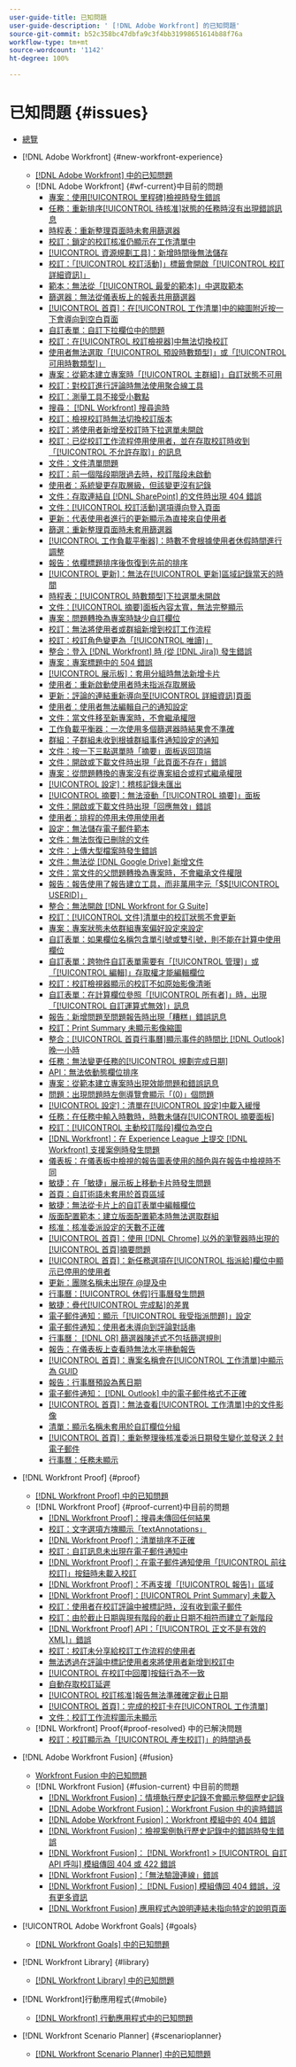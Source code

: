 ```yaml
---
user-guide-title: 已知問題
user-guide-description: ' [!DNL Adobe Workfront] 的已知問題'
source-git-commit: b52c358bc47dbfa9c3f4bb31998651614b88f76a
workflow-type: tm+mt
source-wordcount: '1142'
ht-degree: 100%

---
```



# 已知問題 {#issues}

+ [總覽](overview.md)

+ [!DNL Adobe Workfront] {#new-workfront-experience}
   + [ [!DNL Adobe Workfront] 中的已知問題](newworkfrontexperience.md)
   + [!DNL Adobe Workfront] {#wf-current}中目前的問題
      + [專案：使用[!UICONTROL 里程碑]檢視時發生錯誤](known-issues-workfront/wf-projects-error-in-milestone-view.md)
      + [任務：重新排序[!UICONTROL 待核准]狀態的任務時沒有出現錯誤訊息](known-issues-workfront/wf-tasks-no-error-when-moving-task-pending-approval.md)
      + [時程表：重新整理頁面時未套用篩選器](known-issues-workfront/wf-timesheets-filter-not-applied-after-refresh.md)
      + [校訂：鎖定的校訂核准仍顯示在工作清單中](known-issues-workfront/wf-proofs-locked-proofs-in-worklist.md)
      + [[!UICONTROL 資源規劃工具]：新增時間後無法儲存](known-issues-workfront/wf-resource-planner-cannot-save-time.md)
      + [校訂：「[!UICONTROL 校訂活動]」標籤會開啟「[!UICONTROL 校訂詳細資訊]」](known-issues-workfront/wf-proofs-proofing-activity-redirects-to-details.md)
      + [範本：無法從「[!UICONTROL 最愛的範本]」中選取範本](known-issues-workfront/wf-templates-cannot-select-favorite-template.md)
      + [篩選器：無法從儀表板上的報表共用篩選器](known-issues-workfront/wf-filters-cannot-share-from-report-on-dashboard.md)
      + [[!UICONTROL 首頁]：在[!UICONTROL 工作清單]中的縮圖附近按一下會導向到空白頁面](known-issues-workfront/wf-home-clicking-thumbnail-leads-to-blank-page.md)
      + [自訂表單：自訂下拉欄位中的問題](known-issues-workfront/wf-custom-forms-issues-creating-dropdown-fields.md)
      + [校訂：在[!UICONTROL 校訂檢視器]中無法切換校訂](known-issues-workfront/wf-proofs-cannot-switch-between-proofs.md)
      + [使用者無法選取「[!UICONTROL 預設時數類型]」或「[!UICONTROL 可用時數類型]」](known-issues-workfront/wf-user-cannot-select-hour-type.md)
      + [專案：從範本建立專案時「[!UICONTROL 主群組]」自訂狀態不可用](known-issues-workfront/wf-projects-home-group-statuses-not-available.md)
      + [校訂：對校訂進行評論時無法使用聚合線工具](known-issues-workfront/wf-proof-polyline-tool-does-not-work.md)
      + [校訂：測量工具不接受小數點](known-issues-workfront/wf-proofs-measure-not-not-accepting-decimals.md)
      + [搜尋： [!DNL Workfront] 搜尋逾時](known-issues-workfront/wf-search-search-times-out.md)
      + [校訂：檢視校訂時無法切換校訂版本](known-issues-workfront/wf-proofs-cannot-switch-version.md)
      + [校訂：將使用者新增至校訂時下拉選單未開啟](known-issues-workfront/wf-proofs-dropdowns-disabled-when-adding-user.md)
      + [校訂：已從校訂工作流程停用使用者，並在存取校訂時收到「[!UICONTROL 不允許存取]」的訊息](known-issues-workfront/wf-proof-user-deactivated-from-workflow.md)
      + [文件：文件清單問題](known-issues-workfront/wf-documents-list-missing-elements.md)
      + [校訂：前一個階段期限過去時，校訂階段未啟動](known-issues-workfront/wf-proofs-stage-does-not-activate-from-deadline.md)
      + [使用者：系統變更存取層級，但該變更沒有記錄](known-issues-workfront/wf-users-access-level-is-changed.md)
      + [文件：存取連結自  [!DNL SharePoint] 的文件時出現 404 錯誤](known-issues-workfront/wf-documents-404-when-accessing-document-in-sharepoint.md)
      + [文件：[!UICONTROL 校訂活動]選項導向登入頁面](known-issues-workfront/wf-documents-taken-to-login-screen.md)
      + [更新：代表使用者進行的更新顯示為直接來自使用者](known-issues-workfront/wf-updates-update-made-in-behalf-shows-as-from-user.md)
      + [篩選：重新整理頁面時未套用篩選器](known-issues-workfront/wf-filters-filter-not-applied-when-page-is-refreshed.md)
      + [[!UICONTROL 工作負載平衡器]：時數不會根據使用者休假時間進行調整](known-issues-workfront/wf-workload-balancer-assigned-hours-not-adjusting-for-pto.md)
      + [報告：依欄標題排序後恢復到先前的排序](known-issues-workfront/wf-reports-sorting-report-by-header-does-not-stick.md)
      + [[!UICONTROL 更新]：無法在[!UICONTROL 更新]區域記錄當天的時間](known-issues-workfront/wf-updates-cannot-log-time-for-today-in-updates.md)
      + [時程表：[!UICONTROL 時數類型]下拉選單未開啟](known-issues-workfront/wf-timesheets-cannot-use-hour-type-dropdown.md)
      + [文件：[!UICONTROL 摘要]面板內容太寬，無法完整顯示](known-issues-workfront/wf-documents-summary-panel-must-scroll-horizontally.md)
      + [專案：問題轉換為專案時缺少自訂欄位](known-issues-workfront/wf-projects-field-missing-when-converting-issue-to-project.md)
      + [校訂：無法將使用者或群組新增到校訂工作流程](known-issues-workfront/wf-proofs-cannot-add-user-or-group-to-workflow.md)
      + [校訂：校訂角色變更為「[!UICONTROL 唯讀]」](known-issues-workfront/wf-proof-roles-set-to-read-only.md)
      + [整合：登入  [!DNL Workfront]  時 (從  [!DNL Jira]) 發生錯誤](known-issues-workfront/wf-integrations-error-when-logging-in-from-jira.md)
      + [專案：專案標題中的 504 錯誤](known-issues-workfront/wf-projects-504-error-in-project-header.md)
      + [[!UICONTROL 展示板]：套用分組時無法新增卡片](known-issues-workfront/wf-boards-cannot-add-card-when-grouping-is-selected.md)
      + [使用者：重新啟動使用者時未指派存取層級](known-issues-workfront/wf-users-access-level-does-not-assign-when-reactivating-user.md)
      + [更新：評論的連結重新導向至[!UICONTROL 詳細資訊]頁面](known-issues-workfront/wf-updates-link-to-comment-goes-to-details.md)
      + [使用者：使用者無法編輯自己的通知設定](known-issues-workfront/wf-user-cannot-edit-notification-settings.md)
      + [文件：當文件移至新專案時，不會繼承權限](known-issues-workfront/wf-documents-permissions-not-interited-when-moved.md)
      + [工作負載平衡器：一次使用多個篩選器時結果會不準確](known-issues-workfront/wf-workload-balancer-multiple-filters.md)
      + [群組：子群組未收到根據群組事件通知設定的通知](known-issues-workfront/wf-groups-event-notif-not-applying-to-sub-groups.md)
      + [文件：按一下三點選單時「摘要」面板返回頂端](known-issues-workfront/wf-documents-summary-panel-returns-to-top.md)
      + [文件：開啟或下載文件時出現「此頁面不存在」錯誤](known-issues-workfront/wf-documents-cannot-open-or-download-document.md)
      + [專案：從問題轉換的專案沒有從專案組合或程式繼承權限](known-issues-workfront/wf-projects-converted-issue-not-receiving-inherited-permissions.md)
      + [[!UICONTROL 設定]：稽核記錄未匯出](known-issues-workfront/wf-setup-audit-logs-do-not-export.md)
      + [[!UICONTROL 摘要]：無法滾動「[!UICONTROL 摘要]」面板](known-issues-workfront/wf-summary-cannot-scroll-summary-panel.md)
      + [文件：開啟或下載文件時出現「回應無效」錯誤](known-issues-workfront/wf-documents-error-when-opening-or-downloading.md)
      + [使用者：排程的停用未停用使用者](known-issues-workfront/wf-users-scheduled-deactivation-does-not-work.md)
      + [設定：無法儲存電子郵件範本](known-issues-workfront/wf-setup-email-templates-not-working.md)
      + [文件：無法恢復已刪除的文件](known-issues-workfront/wf-documents-cannot-restore-document.md)
      + [文件：上傳大型檔案時發生錯誤](known-issues-workfront/wf-documents-large-uploads-fail.md)
      + [文件：無法從  [!DNL Google Drive] 新增文件](known-issues-workfront/wf-documents-cannot-add-documents-from-google-drive.md)
      + [文件：當文件的父問題轉換為專案時，不會繼承文件權限](known-issues-workfront/wf-documents-permissions-not-inherited.md)
      + [報告：報告使用了報告建立工具，而非萬用字元「$$[!UICONTROL USERID]」](known-issues-workfront/wf-reports-repeat-report-uses-creater-instead-of-wildcard.md)
      + [整合：無法開啟 [!DNL Workfront for G Suite]](known-issues-workfront/wf-integrations-error-when-opening-wf-for-gsuite.md)
      + [校訂：[!UICONTROL 文件]清單中的校訂狀態不會更新](known-issues-workfront/wf-documents-status-not-updating-in-document-list.md)
      + [專案：專案狀態未依群組專案偏好設定來設定](known-issues-workfront/wf-projects-group-statuses-do-not-apply.md)
      + [自訂表單：如果欄位名稱包含單引號或雙引號，則不能在計算中使用欄位](known-issues-workfront/wf-custom-forms-special-character-in-field-name.md)
      + [自訂表單：跨物件自訂表單需要有「[!UICONTROL 管理]」或「[!UICONTROL 編輯]」存取權才能編輯欄位](known-issues-workfront/wf-custom-form-stuck-in-manage-edit-access.md)
      + [校訂：校訂檢視器顯示的校訂不如原始影像清晰](known-issues-workfront/wf-proofs-are-blurry.md)
      + [自訂表單：在計算欄位參照「[!UICONTROL 所有者]」時，出現「[!UICONTROL 自訂運算式無效]」訊息](known-issues-workfront/wf-custom-form-error-when-referencing-owner.md)
      + [報告：新增問題至問題報告時出現「糟糕」錯誤訊息](known-issues-workfront/wf-reports-whoops-error-with-issue-report.md)
      + [校訂：Print Summary 未顯示影像縮圖](known-issues-workfront/wf-proofs-proof-summary-shows-placeholder-thumbnail.md)
      + [整合：[!UICONTROL 首頁行事曆]顯示事件的時間比  [!DNL Outlook] 晚一小時](known-issues-workfront/wf-integrations-outlook-calendar-is-an-hour-off.md)
      + [任務：無法變更任務的[!UICONTROL 規劃完成日期]](known-issues-workfront/wf-tasks-cannot-change-planned-completion-date.md)
      + [API：無法依動態欄位排序](known-issues-workfront/wf-api-cannot-sort-by-dynamic-fields.md)
      + [專案：從範本建立專案時出現效能問題和錯誤訊息](known-issues-workfront/wf-issues-when-creating-project-from-template.md)
      + [問題：出現問題時左側導覽會顯示「(0)」個問題](known-issues-workfront/wf-tasks-0-issues-when-issues-exist.md)
      + [[!UICONTROL 設定]：清單在[!UICONTROL 設定]中載入緩慢](known-issues-workfront/wf-setup-lists-load-slowly.md)
      + [任務：在任務中輸入時數時，時數未儲存[!UICONTROL 摘要面板]](known-issues-workfront/wf-hours-do-not-save-when-scrolling-summary-panel.md)
      + [校訂：[!UICONTROL 主動校訂階段]欄位為空白](known-issues-workfront/wf-documents-stages-do-not-populate-on-proof.md)
      + [[!DNL Workfront]：在 Experience League 上提交 [!DNL Workfront] 支援案例時發生問題](known-issues-workfront/wf-support-issues-submitting-support-case.md)
      + [儀表板：在儀表板中檢視的報告圖表使用的顏色與在報告中檢視時不同](known-issues-workfront/wf-dashboard-reports-wrong-color.md)
      + [敏捷：在「敏捷」展示板上移動卡片時發生問題](known-issues-workfront/wf-agile-issues-moving-cards.md)
      + [首頁：自訂術語未套用於首頁區域](known-issues-workfront/wf-home-custom-term-not-applied-to-home.md)
      + [敏捷：無法從卡片上的自訂表單中編輯欄位](known-issues-workfront/wf-agile-cannot-edit-fields-custom-cards.md)
      + [版面配置範本：建立版面配置範本時無法選取群組](known-issues-workfront/wf-layout-templ-cannot-select-group.md)
      + [核准：核准委派設定的天數不正確](known-issues-workfront/wf-approval-delegation-incorrect-number-of-days.md)
      + [[!UICONTROL 首頁]：使用  [!DNL Chrome] 以外的瀏覽器時出現的[!UICONTROL 首頁]摘要問題](known-issues-workfront/wf-home-summary-issues-when-not-using-chrome.md)
      + [[!UICONTROL 首頁]：新任務選項在[!UICONTROL 指派給]欄位中顯示已停用的使用者](known-issues-workfront/wf-home-new-task-option-showing-deactivated-users.md)
      + [更新：團隊名稱未出現在 @提及中](known-issues-workfront/wf-updates-team-name-not-in-mention.md)
      + [行事曆：[!UICONTROL 休假]行事曆發生問題](known-issues-workfront/wf-calendars-issue-time-off.md)
      + [敏捷：疊代[!UICONTROL 完成點]的差異](known-issues-workfront/wf-agile-discrepancy-in-completed-points.md)
      + [電子郵件通知：顯示「[!UICONTROL 我受指派問題]」設定](known-issues-workfront/wf-email-notif-im-assigned-to-issue-displaying.md)
      + [電子郵件通知：使用者未導向到評論對話串](known-issues-workfront/wf-email-notif-user-not-directed-to-thread.md)
      + [行事曆： [!DNL OR] 篩選器陳述式不包括篩選規則](known-issues-workfront/wf-calendars-or-filter-statement.md)
      + [報告：在儀表板上查看時無法水平捲動報告](known-issues-workfront/wf-reports-cannot-scroll-horizontally.md)
      + [[!UICONTROL 首頁]：專案名稱會在[!UICONTROL 工作清單]中顯示為 GUID](known-issues-workfront/wf-home-project-name-shows-as-guid.md)
      + [報告：行事曆預設為舊日期](known-issues-workfront/wf-reports-caledar-defaults-to-old-dates.md)
      + [電子郵件通知： [!DNL Outlook] 中的電子郵件格式不正確](known-issues-workfront/wf-email-notif-not-formatting-in-outlook.md)
      + [[!UICONTROL 首頁]：無法查看[!UICONTROL 工作清單]中的文件影像](known-issues-workfront/wf-home-unable-to-view-document-image.md)
      + [清單：顯示名稱未套用於自訂欄位分組](known-issues-workfront/wf-lists-display-name-not-applied-to-grouping.md)
      + [[!UICONTROL 首頁]：重新整理後核准委派日期發生變化並發送 2 封電子郵件](known-issues-workfront/wf-home-approval-delegation-dates-changing.md)
      + [行事曆：任務未顯示](known-issues-workfront/wf-calendar-tasks-not-displaying.md)




+ [!DNL Workfront Proof] {#proof}
   + [ [!DNL Workfront Proof] 中的已知問題](workfrontproof.md)
   + [!DNL Workfront Proof] {#proof-current}中目前的問題
      + [[!DNL Workfront Proof]：搜尋未傳回任何結果](known-issues-workfront-proof/proof-search-returns-no-results.md)
      + [校訂：文字選項方塊顯示「textAnnotations」](known-issues-workfront-proof/proof-text-shows-textannotation.md)
      + [[!DNL Workfront Proof]：清單排序不正確](known-issues-workfront-proof/proof-lists-not-sorted-correctly.md)
      + [校訂：自訂訊息未出現在電子郵件通知中](known-issues-workfront/wf-proofs-custom-messages-not-in-email.md)
      + [[!DNL Workfront Proof]：在電子郵件通知使用「[!UICONTROL 前往校訂]」按鈕時未載入校訂](known-issues-workfront-proof/proof-cannot-access-proof-through-email-notification.md)
      + [[!DNL Workfront Proof]：不再支援「[!UICONTROL 報告]」區域](known-issues-workfront-proof/proof-reports-analytics-not-working.md)
      + [[!DNL Workfront Proof]：[!UICONTROL Print Summary] 未載入](known-issues-workfront-proof/proof-print-summary-not-loading.md)
      + [校訂：使用者在校訂評論中被標記時，沒有收到電子郵件](known-issues-workfront-proof/proof-user-not-emailed-when-tagged.md)
      + [校訂：由於截止日期與現有階段的截止日期不相符而建立了新階段](known-issues-workfront-proof/proof-new-stage-created.md)
      + [[!DNL Workfront Proof] API：「[!UICONTROL 正文不是有效的 XML]」錯誤](known-issues-workfront-proof/proof-error-body-is-not-a-valid-xml.md)
      + [校訂：校訂未分享給校訂工作流程的使用者](known-issues-workfront-proof/proof-user-in-stage-does-not-get-access.md)
      + [無法透過在評論中標記使用者來將使用者新增到校訂中](known-issues-workfront-proof/cannot-add-user-to-proof.md)
      + [[!UICONTROL 在校訂中回覆]按鈕行為不一致](known-issues-workfront-proof/reply-in-proof-button-behavior-is-inconsistent.md)
      + [自動存取校訂延遲](known-issues-workfront-proof/automatic-access-to-proofs-are-delayed.md)
      + [[!UICONTROL 校訂核准]報告無法準確確定截止日期](known-issues-workfront-proof/proof-approval-report-cant-accurately-determine-deadlines.md)
      + [[!UICONTROL 首頁]：完成的校訂卡在[!UICONTROL 工作清單]](known-issues-workfront-proof/completed-proofs-stuck-in-the-work-list.md)
      + [文件：校訂工作流程圖示未顯示](known-issues-workfront-proof/proof-workflow-icon-is-not-displaying.md)
   + [!DNL Workfront] Proof{#proof-resolved} 中的已解決問題
      + [校訂：校訂顯示為「[!UICONTROL 產生校訂]」的時間過長](known-issues-workfront-proof/resolved-issues-proof/generating-proof-for-excessive-amounts-of-time.md)


+ [!DNL Adobe Workfront Fusion] {#fusion}
   + [Workfront Fusion 中的已知問題](workfrontfusion.md)
   + [!DNL Workfront Fusion] {#fusion-current} 中目前的問題
      + [[!DNL Workfront Fusion]：情境執行歷史記錄不會顯示整個歷史記錄](known-issues-workfront-fusion/fusion-execution-history-does-not-display-entire-history.md)
      + [[!DNL Adobe Workfront Fusion]：Workfront Fusion 中的逾時錯誤](known-issues-workfront-fusion/fusion-timeout-errors.md)
      + [[!DNL Adobe Workfront Fusion]：Workfront 模組中的 404 錯誤](known-issues-workfront-fusion/fusion-404-in-workfront-modules.md)
      + [[!DNL Workfront Fusion]：檢視案例執行歷史記錄中的錯誤時發生錯誤](known-issues-workfront-fusion/fusion-enoent-error-when-viewing-error.md)
      + [[!DNL Workfront Fusion]： [!DNL Workfront]  > [!UICONTROL 自訂 API 呼叫] 模組傳回 404 或 422 錯誤](known-issues-workfront-fusion/fusion-api-reports-422-404-errors.md)
      + [[!DNL Workfront Fusion]：「無法驗證連線」錯誤](known-issues-workfront-fusion/fusion-401-error-must-reauthenicate-connection.md)
      + [[!DNL Workfront Fusion]： [!DNL Fusion]  模組傳回 404 錯誤，沒有更多資訊](known-issues-workfront-fusion/fusion-404-error-no-description.md)
      + [[!DNL Workfront Fusion] 應用程式內說明連結未指向特定的說明頁面](known-issues-workfront-fusion/help-links-in-modules-not-working.md)

+ [!UICONTROL Adobe Workfront Goals] {#goals}
   + [ [!DNL Workfront Goals] 中的已知問題](workfrontgoals.md)
+ [!DNL Workfront Library] {#library}
   + [ [!DNL Workfront Library] 中的已知問題](workfrontlibrary.md)
+ [!DNL Workfront]行動應用程式{#mobile}
   + [ [!DNL Workfront]  行動應用程式中的已知問題](workfrontmobile.md)
+ [!DNL Workfront Scenario Planner] {#scenarioplanner}
   + [ [!DNL Workfront Scenario Planner] 中的已知問題](workfrontscenarioplanner.md)

<!--

Articles must be added to this TOC file in order to render.

Use this list format to specify links to articles and section headings that expand and collapse in the left rail of the user guide.

An article link CANNOT be used as a section heading.

Page url - https://one.workfront.com/s/article/Known-Issues

Known Issues in the new Workfront experience
Known Issues in Workfront Fusion
Known Issues in Workfront Goals
Known Issues in Workfront Library
Known Issues in the Workfront Mobile App
Known Issues in Workfront Proof
Known Issues in Workfront Scenario Planner

-->

